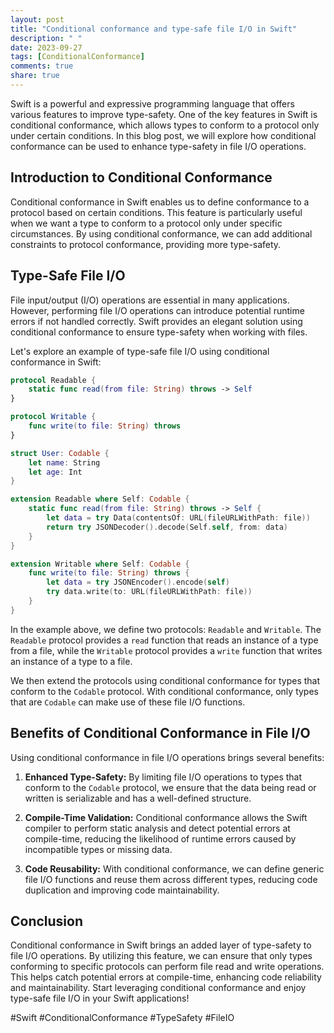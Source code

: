 ```yaml
---
layout: post
title: "Conditional conformance and type-safe file I/O in Swift"
description: " "
date: 2023-09-27
tags: [ConditionalConformance]
comments: true
share: true
---
```


Swift is a powerful and expressive programming language that offers various features to improve type-safety. One of the key features in Swift is conditional conformance, which allows types to conform to a protocol only under certain conditions. In this blog post, we will explore how conditional conformance can be used to enhance type-safety in file I/O operations.

## Introduction to Conditional Conformance

Conditional conformance in Swift enables us to define conformance to a protocol based on certain conditions. This feature is particularly useful when we want a type to conform to a protocol only under specific circumstances. By using conditional conformance, we can add additional constraints to protocol conformance, providing more type-safety.

## Type-Safe File I/O

File input/output (I/O) operations are essential in many applications. However, performing file I/O operations can introduce potential runtime errors if not handled correctly. Swift provides an elegant solution using conditional conformance to ensure type-safety when working with files.

Let's explore an example of type-safe file I/O using conditional conformance in Swift:

```swift
protocol Readable {
    static func read(from file: String) throws -> Self
}

protocol Writable {
    func write(to file: String) throws
}

struct User: Codable {
    let name: String
    let age: Int
}

extension Readable where Self: Codable {
    static func read(from file: String) throws -> Self {
        let data = try Data(contentsOf: URL(fileURLWithPath: file))
        return try JSONDecoder().decode(Self.self, from: data)
    }
}

extension Writable where Self: Codable {
    func write(to file: String) throws {
        let data = try JSONEncoder().encode(self)
        try data.write(to: URL(fileURLWithPath: file))
    }
}
```

In the example above, we define two protocols: `Readable` and `Writable`. The `Readable` protocol provides a `read` function that reads an instance of a type from a file, while the `Writable` protocol provides a `write` function that writes an instance of a type to a file.

We then extend the protocols using conditional conformance for types that conform to the `Codable` protocol. With conditional conformance, only types that are `Codable` can make use of these file I/O functions.

## Benefits of Conditional Conformance in File I/O

Using conditional conformance in file I/O operations brings several benefits:

1. **Enhanced Type-Safety:** By limiting file I/O operations to types that conform to the `Codable` protocol, we ensure that the data being read or written is serializable and has a well-defined structure.

2. **Compile-Time Validation:** Conditional conformance allows the Swift compiler to perform static analysis and detect potential errors at compile-time, reducing the likelihood of runtime errors caused by incompatible types or missing data.

3. **Code Reusability:** With conditional conformance, we can define generic file I/O functions and reuse them across different types, reducing code duplication and improving code maintainability.

## Conclusion

Conditional conformance in Swift brings an added layer of type-safety to file I/O operations. By utilizing this feature, we can ensure that only types conforming to specific protocols can perform file read and write operations. This helps catch potential errors at compile-time, enhancing code reliability and maintainability. Start leveraging conditional conformance and enjoy type-safe file I/O in your Swift applications!

#Swift #ConditionalConformance #TypeSafety #FileIO
